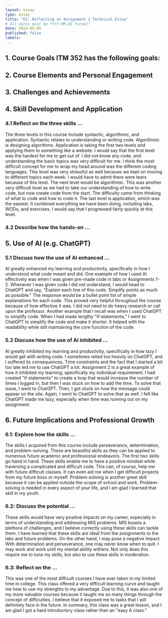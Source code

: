 ```yaml
---
layout: essay
type: essay
title: "E5: Reflecting on Assignment 2 Technical Essay"
# All dates must be YYYY-MM-DD format!
date: 2024-05-05
published: false
labels:
---
```


## 1. Course Goals ITM 352 has the following goals:

## 2. Course Elements and Personal Engagement

## 3. Challenges and Achievements

## 4. Skill Development and Application

### 4.1 Reflect on the three skills ... 
The three levels in this course include syntactic, algorithmic, and application. Syntactic relates to understanding or writing code. Algorithmic is designing algorithms. Application is taking the first two levels and applying them to something like a website. I would say that the first level was the hardest for me to get out of. I did not know any code, and understanding the basic topics was very difficult for me. I think the most difficult concept for me to wrap my head around was the different coding languages. This level was very stressful as well because we kept on moving to different topics each week. I would have to admit there were tears because of this level. The next level would be algorithmic. This was another very difficult level as we had to take our understanding of how to write code, but now create code from the start. The difficulty came from thinking of what to code and how to code it. The last level is application, which was the easiest. It combined everything we have been doing, including labs, WODs, and exercises. I would say that I progressed fairly quickly at this level. 

### 4.2 Describe how the hands-on ... 



## 5. Use of AI (e.g. ChatGPT)

### 5.1 Discuss how the use of AI enhanced ... 
AI greatly enhanced my learning and productivity, specifically in how I understood what code meant and did. One example of how I used AI effectively was when I was given pre-made code in labs or Assignments 1-2. Whenever I was given code I did not understand, I would head to ChatGPT and say, "Explain each line of this code. Simplify points as much as possible." The response would be a bullet point list of simple explanations for each code. This proved very helpful throughout the course because of how effective it was. I did not need to do heavy research or call upon the professor. Another example that I recall was when I used ChatGPT to simplify code. When I had made lengthy "if-statements," I went to ChatGPT to simplify the code and make it shorter. It helped with the readability while still maintaining the core function of the code. 

### 5.2 Discuss how the use of AI inhibited ... 
AI greatly inhibited my learning and productivity, specifically in how lazy I would get with writing code. I sometimes relied too heavily on ChatGPT, and I suffered its consequences. Time constraints and the fact that I started a bit too late led me to use ChatGPT a lot. Assignment 2 is a great example of how it inhibited my learning, specifically my individual requirement. I had created "if statements" to create a loop that would increase the number of times I logged in, but then I was stuck on how to add the time. To solve that issue, I went to ChatGPT. Then, I got stuck on how the message could appear on the site. Again, I went to ChatGPT to solve that as well. I felt like ChatGPT made me lazy, especially when time was running out on my assignment. 



## 6. Future Implications and Professional Growth

### 6.1: Explore how the skills ... 
The skills I acquired from this course include perseverance, determination, and problem-solving. These are beautiful skills as they can be applied to numerous future academic and professional endeavors. The first two skills go hand in hand. These skills enable me to have a positive mindset while traversing a complicated and difficult code. This can, of course, help me with future difficult classes. It can even aid me when I get difficult projects from my future boss or myself. Problem-solving is another great skill because it can be applied outside the scope of school and work. Problem-solving is needed in every aspect of your life, and I am glad I learned that skill in my youth. 

### 6.2: Discuss the potential ...
These skills would have very positive impacts on my career, especially in terms of understanding and addressing MIS problems. MIS boasts a plethora of challenges, and I believe correctly using these skills can tackle them. I have learned that these skills are ideal from the assignments to the labs and future problems. On the other hand, I may pose a negative impact. With determination and perseverance, one may never know when to quit. I may work and work until my mental ability withers. Not only does this require me to tune my skills, but also to use these skills in moderation. 

### 6.3: Reflect on the ...
This was one of the most difficult courses I have ever taken in my limited time in college. This class offered a very difficult learning curve and taught me how to use my strengths to my advantage. Due to this, it was also one of my more valuable courses because it taught me so many things through the concept of difficulties. I believe that it exposed me to tasks that I will definitely face in the future. In summary, this class was a great lesson, and I am glad I got a hard introductory class rather than an "easy A class."





